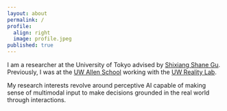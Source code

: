 ```yaml
---
layout: about
permalink: /
profile:
  align: right
  image: profile.jpeg
published: true
---
```


I am a researcher at the University of Tokyo advised by [Shixiang Shane Gu](https://sites.google.com/view/gugurus/home).
Previously, I was at the [UW Allen School](https://www.cs.washington.edu/) working with the [UW Reality Lab](https://realitylab.uw.edu/).

My research interests revolve around perceptive AI capable of making sense of multimodal input to make decisions grounded in the real world through interactions.


